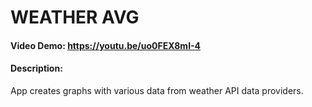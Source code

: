 # WEATHER AVG
#### Video Demo:  <https://youtu.be/uo0FEX8mI-4>
#### Description:
App creates graphs with various data from weather API data providers.
